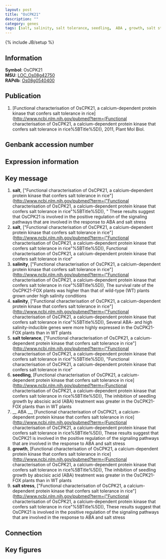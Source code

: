 ```yaml
---
layout: post
title: "OsCPK21"
description: ""
category: genes
tags: [salt, salinity, salt tolerance, seedling,  ABA , growth, salt stress, Gene]
---
```

{% include JB/setup %}

## Information
__Symbol__: OsCPK21  
__MSU__: [LOC_Os08g42750](http://rice.plantbiology.msu.edu/cgi-bin/ORF_infopage.cgi?orf=LOC_Os08g42750)  
__RAPdb__: [Os08g0540400](http://rapdb.dna.affrc.go.jp/viewer/gbrowse_details/irgsp1?name=Os08g0540400)  

## Publication
1. [Functional characterisation of OsCPK21, a calcium-dependent protein kinase that confers salt tolerance in rice](http://www.ncbi.nlm.nih.gov/pubmed?term=(Functional characterisation of OsCPK21, a calcium-dependent protein kinase that confers salt tolerance in rice%5BTitle%5D)), 2011, Plant Mol Biol.

## Genbank accession number

## Expression information

## Key message
1. __salt__, ["Functional characterisation of OsCPK21, a calcium-dependent protein kinase that confers salt tolerance in rice"](http://www.ncbi.nlm.nih.gov/pubmed?term=("Functional characterisation of OsCPK21, a calcium-dependent protein kinase that confers salt tolerance in rice"%5BTitle%5D)), " These results suggest that OsCPK21 is involved in the positive regulation of the signaling pathways that are involved in the response to ABA and salt stress
2. __salt__, ["Functional characterisation of OsCPK21, a calcium-dependent protein kinase that confers salt tolerance in rice"](http://www.ncbi.nlm.nih.gov/pubmed?term=("Functional characterisation of OsCPK21, a calcium-dependent protein kinase that confers salt tolerance in rice"%5BTitle%5D)), Functional characterisation of OsCPK21, a calcium-dependent protein kinase that confers salt tolerance in rice"
3. __salinity__, ["Functional characterisation of OsCPK21, a calcium-dependent protein kinase that confers salt tolerance in rice"](http://www.ncbi.nlm.nih.gov/pubmed?term=("Functional characterisation of OsCPK21, a calcium-dependent protein kinase that confers salt tolerance in rice"%5BTitle%5D)),  The survival rate of the OsCPK21-FOX plants was higher than that of wild-type (WT) plants grown under high salinity conditions
4. __salinity__, ["Functional characterisation of OsCPK21, a calcium-dependent protein kinase that confers salt tolerance in rice"](http://www.ncbi.nlm.nih.gov/pubmed?term=("Functional characterisation of OsCPK21, a calcium-dependent protein kinase that confers salt tolerance in rice"%5BTitle%5D)),  Several ABA- and high salinity-inducible genes were more highly expressed in the OsCPK21-FOX plants than in WT plants
5. __salt tolerance__, ["Functional characterisation of OsCPK21, a calcium-dependent protein kinase that confers salt tolerance in rice"](http://www.ncbi.nlm.nih.gov/pubmed?term=("Functional characterisation of OsCPK21, a calcium-dependent protein kinase that confers salt tolerance in rice"%5BTitle%5D)), "Functional characterisation of OsCPK21, a calcium-dependent protein kinase that confers salt tolerance in rice"
6. __seedling__, [Functional characterisation of OsCPK21, a calcium-dependent protein kinase that confers salt tolerance in rice](http://www.ncbi.nlm.nih.gov/pubmed?term=(Functional characterisation of OsCPK21, a calcium-dependent protein kinase that confers salt tolerance in rice%5BTitle%5D)),  The inhibition of seedling growth by abscisic acid (ABA) treatment was greater in the OsCPK21-FOX plants than in WT plants
7. __ ABA __, [Functional characterisation of OsCPK21, a calcium-dependent protein kinase that confers salt tolerance in rice](http://www.ncbi.nlm.nih.gov/pubmed?term=(Functional characterisation of OsCPK21, a calcium-dependent protein kinase that confers salt tolerance in rice%5BTitle%5D)),  These results suggest that OsCPK21 is involved in the positive regulation of the signaling pathways that are involved in the response to ABA and salt stress
8. __growth__, [Functional characterisation of OsCPK21, a calcium-dependent protein kinase that confers salt tolerance in rice](http://www.ncbi.nlm.nih.gov/pubmed?term=(Functional characterisation of OsCPK21, a calcium-dependent protein kinase that confers salt tolerance in rice%5BTitle%5D)),  The inhibition of seedling growth by abscisic acid (ABA) treatment was greater in the OsCPK21-FOX plants than in WT plants
9. __salt stress__, ["Functional characterisation of OsCPK21, a calcium-dependent protein kinase that confers salt tolerance in rice"](http://www.ncbi.nlm.nih.gov/pubmed?term=("Functional characterisation of OsCPK21, a calcium-dependent protein kinase that confers salt tolerance in rice"%5BTitle%5D)),  These results suggest that OsCPK21 is involved in the positive regulation of the signaling pathways that are involved in the response to ABA and salt stress

## Connection

## Key figures


